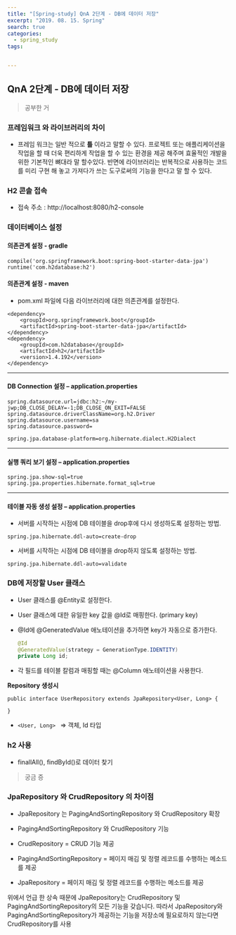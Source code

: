 ```yaml
---
title: "[Spring-study] QnA 2단계 - DB에 데이터 저장"
excerpt: "2019. 08. 15. Spring"
search: true
categories:
  - spring_study
tags:


---
```


## QnA 2단계 - DB에 데이터 저장

> 공부한 거



### 프레임워크 와 라이브러리의 차이

- 프레임 워크는 일반 적으로 **틀** 이라고 말할 수 있다. 프로젝트 또는 애플리케이션을 작업을 할 때 더욱 편리하게 작업을 할 수 있는 환경을 제공 해주며 효율적인 개발을 위한 기본적인 뼈대라 말 할수있다. 반면에 라이브러리는 반복적으로 사용하는 코드를 미리 구현 해 놓고 가져다가 쓰는 도구로써의 기능을 한다고 말 할 수 있다.

### H2 콘솔 접속

- 접속 주소 : http://localhost:8080/h2-console



### 데이터베이스 설정

#### 의존관계 설정 - gradle

```
compile('org.springframework.boot:spring-boot-starter-data-jpa')
runtime('com.h2database:h2')
```

#### 의존관계 설정 - maven

- pom.xml 파일에 다음 라이브러리에 대한 의존관계를 설정한다.

```
<dependency>
    <groupId>org.springframework.boot</groupId>
    <artifactId>spring-boot-starter-data-jpa</artifactId>
</dependency>
<dependency>
    <groupId>com.h2database</groupId>
    <artifactId>h2</artifactId>
    <version>1.4.192</version>
</dependency>
```

------

#### DB Connection 설정 – application.properties

```
spring.datasource.url=jdbc:h2:~/my-jwp;DB_CLOSE_DELAY=-1;DB_CLOSE_ON_EXIT=FALSE
spring.datasource.driverClassName=org.h2.Driver
spring.datasource.username=sa
spring.datasource.password=

spring.jpa.database-platform=org.hibernate.dialect.H2Dialect
```

------

#### 실행 쿼리 보기 설정 – application.properties

```
spring.jpa.show-sql=true
spring.jpa.properties.hibernate.format_sql=true
```

------

#### 테이블 자동 생성 설정 – application.properties

- 서버를 시작하는 시점에 DB 테이블을 drop후에 다시 생성하도록 설정하는 방법.

```
spring.jpa.hibernate.ddl-auto=create-drop
```

- 서버를 시작하는 시점에 DB 테이블을 drop하지 않도록 설정하는 방법.

```
spring.jpa.hibernate.ddl-auto=validate
```



### DB에 저장할 User 클래스

- User 클래스를 @Entity로 설정한다.

- User 클래스에 대한 유일한 key 값을 @Id로 매핑한다. (primary key)

- @Id에 @GeneratedValue 애노테이션을 추가하면 key가 자동으로 증가한다.

  ```java
  @Id
  @GeneratedValue(strategy = GenerationType.IDENTITY)
  private Long id;
  ```

- 각 필드를 테이블 칼럼과 매핑할 때는 @Column 애노테이션을 사용한다.



**Repository 생성시**

```
public interface UserRepository extends JpaRepository<User, Long> {

}
```

- `<User, Long> ` => 객체, Id 타입



### h2 사용

- finallAll(), findById()로 데이터 찾기





> 궁금 증

### JpaRepository 와 CrudRepository 의 차이점

- JpaRepository 는 PagingAndSortingRepository 와 CrudRepository 확장
-  PagingAndSortingRepository 와 CrudRepository 기능
  - CrudRepository = CRUD 기능 제공
  - PagingAndSortingRepository = 페이지 매김 및 정렬 레코드를 수행하는 메소드를 제공

- JpaRepository = 페이지 매김 및 정렬 레코드를 수행하는 메소드를 제공

위에서 언급 한 상속 때문에 JpaRepository는 CrudRepository 및 PagingAndSortingRepository의 모든 기능을 갖습니다. 따라서 JpaRepository와 PagingAndSortingRepository가 제공하는 기능을 저장소에 필요로하지 않는다면 CrudRepository를 사용